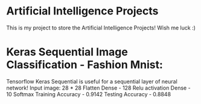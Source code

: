 # Artificial Intelligence Projects
This is my project to store the Artificial Intelligence Projects! Wish me luck :)

# Keras Sequential Image Classification - Fashion Mnist:
  Tensorflow Keras Sequential is useful for a sequential layer of neural network! 
      Input image: 28 * 28
      Flatten
      Dense - 128 Relu activation
      Dense - 10
      Softmax
   Training Accuracy - 0.9142
   Testing Accuracy - 0.8848
